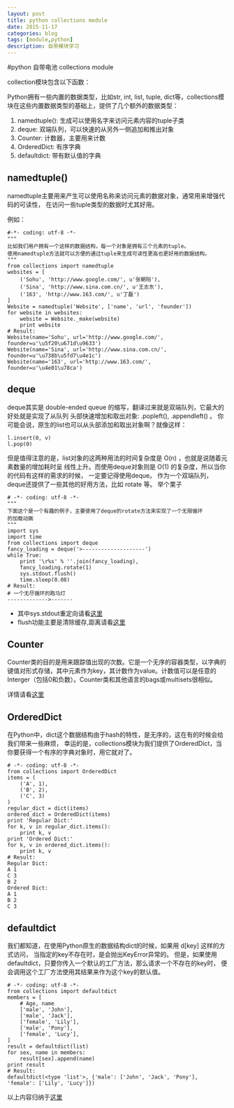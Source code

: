 ```yaml
---
layout: post
title: python collections module
date: 2015-11-17
categories: blog
tags: [module,python]
description: 自带模块学习
---
```


#python 自带电池 collections module

collection模块包含以下函数：

Python拥有一些内置的数据类型，比如str, int, list, tuple, dict等，collections模块在这些内置数据类型的基础上，提供了几个额外的数据类型：

1. namedtuple(): 生成可以使用名字来访问元素内容的tuple子类
2. deque: 双端队列，可以快速的从另外一侧追加和推出对象
3. Counter: 计数器，主要用来计数
4. OrderedDict: 有序字典
5. defaultdict: 带有默认值的字典

## namedtuple()

namedtuple主要用来产生可以使用名称来访问元素的数据对象，通常用来增强代码的可读性， 在访问一些tuple类型的数据时尤其好用。

例如：

    #-*- coding: utf-8 -*-
    """
    比如我们用户拥有一个这样的数据结构，每一个对象是拥有三个元素的tuple。
    使用namedtuple方法就可以方便的通过tuple来生成可读性更高也更好用的数据结构。
    """
    from collections import namedtuple
    websites = [
        ('Sohu', 'http://www.google.com/', u'张朝阳'),
        ('Sina', 'http://www.sina.com.cn/', u'王志东'),
        ('163', 'http://www.163.com/', u'丁磊')
    ]
    Website = namedtuple('Website', ['name', 'url', 'founder'])
    for website in websites:
        website = Website._make(website)
        print website
    # Result:
    Website(name='Sohu', url='http://www.google.com/', founder=u'\u5f20\u671d\u9633')
    Website(name='Sina', url='http://www.sina.com.cn/', founder=u'\u738b\u5fd7\u4e1c')
    Website(name='163', url='http://www.163.com/', founder=u'\u4e01\u78ca')

## deque

deque其实是 double-ended queue 的缩写，翻译过来就是双端队列，它最大的好处就是实现了从队列 头部快速增加和取出对象: .popleft(), .appendleft() 。
你可能会说，原生的list也可以从头部添加和取出对象啊？就像这样：

    l.insert(0, v)
    l.pop(0)

但是值得注意的是，list对象的这两种用法的时间复杂度是 O(n) ，也就是说随着元素数量的增加耗时呈 线性上升。而使用deque对象则是 O(1) 的复杂度，所以当你的代码有这样的需求的时候， 一定要记得使用deque。
作为一个双端队列，deque还提供了一些其他的好用方法，比如 rotate 等。
举个栗子


    # -*- coding: utf-8 -*-
    """
    下面这个是一个有趣的例子，主要使用了deque的rotate方法来实现了一个无限循环
    的加载动画
    """
    import sys
    import time
    from collections import deque
    fancy_loading = deque('>--------------------')
    while True:
        print '\r%s' % ''.join(fancy_loading),
        fancy_loading.rotate(1)
        sys.stdout.flush()
        time.sleep(0.08)
    # Result:
    # 一个无尽循环的跑马灯
    ------------->-------

- 其中sys.stdout重定向请看[这里](http://blog.sina.com.cn/s/blog_50df29030101jej5.html)
- flush功能主要是清除缓存,距离请看[这里](http://blog.csdn.net/moxiaomomo/article/details/8991676)

## Counter

Counter类的目的是用来跟踪值出现的次数。它是一个无序的容器类型，以字典的键值对形式存储，其中元素作为key，其计数作为value。计数值可以是任意的Interger（包括0和负数）。Counter类和其他语言的bags或multisets很相似。

详情请看[这里](http://www.pythoner.com/205.html)

## OrderedDict

在Python中，dict这个数据结构由于hash的特性，是无序的，这在有的时候会给我们带来一些麻烦， 幸运的是，collections模块为我们提供了OrderedDict，当你要获得一个有序的字典对象时，用它就对了。

    # -*- coding: utf-8 -*-
    from collections import OrderedDict
    items = (
        ('A', 1),
        ('B', 2),
        ('C', 3)
    )
    regular_dict = dict(items)
    ordered_dict = OrderedDict(items)
    print 'Regular Dict:'
    for k, v in regular_dict.items():
        print k, v
    print 'Ordered Dict:'
    for k, v in ordered_dict.items():
        print k, v
    # Result:
    Regular Dict:
    A 1
    C 3
    B 2
    Ordered Dict:
    A 1
    B 2
    C 3

## defaultdict
我们都知道，在使用Python原生的数据结构dict的时候，如果用 d[key] 这样的方式访问， 当指定的key不存在时，是会抛出KeyError异常的。
但是，如果使用defaultdict，只要你传入一个默认的工厂方法，那么请求一个不存在的key时， 便会调用这个工厂方法使用其结果来作为这个key的默认值。

    # -*- coding: utf-8 -*-
    from collections import defaultdict
    members = [
        # Age, name
        ['male', 'John'],
        ['male', 'Jack'],
        ['female', 'Lily'],
        ['male', 'Pony'],
        ['female', 'Lucy'],
    ]
    result = defaultdict(list)
    for sex, name in members:
        result[sex].append(name)
    print result
    # Result:
    defaultdict(<type 'list'>, {'male': ['John', 'Jack', 'Pony'], 'female': ['Lily', 'Lucy']})

以上内容归纳于[这里](http://www.jb51.net/article/48771.htm)
